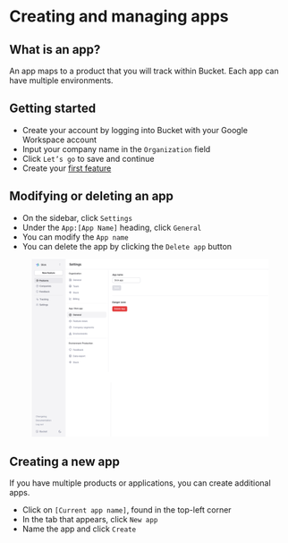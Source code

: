 # Creating and managing apps

## What is an app?

An app maps to a product that you will track within Bucket. Each app can have multiple environments.

## Getting started

* Create your account by logging into Bucket with your Google Workspace account
* Input your company name in the `Organization` field
* Click `Let’s go` to save and continue
* Create your [first feature](create-your-first-feature.md)

## Modifying or deleting an app

* On the sidebar, click `Settings`
* Under the `App:[App Name]` heading, click `General`
* You can modify the `App name`
* You can delete the app by clicking the `Delete app` button

<figure><img src="../.gitbook/assets/Creating and managing apps-min.png" alt=""><figcaption></figcaption></figure>

## Creating a new app

If you have multiple products or applications, you can create additional apps.

* Click on `[Current app name]`, found in the top-left corner
* In the tab that appears, click `New app`
* Name the app and click `Create`
